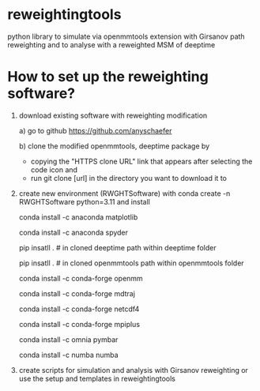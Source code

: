 # reweightingtools
python library to simulate via openmmtools extension with Girsanov path reweighting and to analyse with a reweighted MSM of deeptime
# How to set up the reweighting software?
1. download existing software with reweighting modification

   a) go to github https://github.com/anyschaefer
   
   b) clone the modified openmmtools, deeptime package by
   
   	- copying the "HTTPS clone URL" link that appears after selecting the code icon and 
   	- run git clone [url] in the directory you want to download it to
3. create new environment (RWGHTSoftware) with conda create -n RWGHTSoftware python=3.11 and install

   conda install -c anaconda matplotlib

   conda install -c anaconda spyder

   pip insatll .  # in cloned deeptime path within deeptime folder

   pip insatll .  # in cloned openmmtools path within openmmtools folder

   conda install -c conda-forge openmm 

   conda install -c conda-forge mdtraj 

   conda install -c conda-forge netcdf4 

   conda install -c conda-forge mpiplus 

   conda install -c omnia pymbar 

   conda install -c numba numba
5. create scripts for simulation and analysis with Girsanov reweighting or use the setup and templates in reweightingtools
